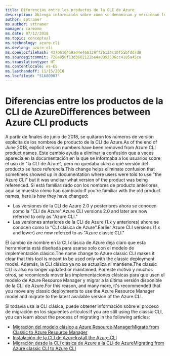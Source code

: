 ```yaml
---
title: Diferencias entre los productos de la CLI de Azure
description: Obtenga información sobre cómo se denominan y versionan los productos de la CLI de Azure y cómo realizar la actualización.
author: sptramer
ms.author: sttramer
manager: carmonm
ms.date: 07/12/2018
ms.topic: conceptual
ms.technology: azure-cli
ms.devlang: azure-cli
ms.openlocfilehash: 4370616459ad4e466128ff26123c10f55bfdd7d8
ms.sourcegitcommit: 728a050f13d3682122be4a8993596cc4185a45ce
ms.translationtype: HT
ms.contentlocale: es-ES
ms.lasthandoff: 11/15/2018
ms.locfileid: "51680907"
---
```

# <a name="differences-between-azure-cli-products"></a><span data-ttu-id="89ff0-103">Diferencias entre los productos de la CLI de Azure</span><span class="sxs-lookup"><span data-stu-id="89ff0-103">Differences between Azure CLI products</span></span>

<span data-ttu-id="89ff0-104">A partir de finales de junio de 2018, se quitaron los números de versión explícita de los nombres de producto de la CLI de Azure.</span><span class="sxs-lookup"><span data-stu-id="89ff0-104">As of the end of June 2018, explicit version numbers have been removed from Azure CLI product names.</span></span> <span data-ttu-id="89ff0-105">Este cambio ayuda a eliminar la confusión que a veces aparecía en la documentación en la que se informaba a los usuarios sobre el uso de "la CLI de Azure", pero no quedaba claro a qué versión del producto se hace referencia.</span><span class="sxs-lookup"><span data-stu-id="89ff0-105">This change helps eliminate confusion that sometimes showed up in documentation where users were told to use "the Azure CLI" but it was unclear what version of the product was being referenced.</span></span> <span data-ttu-id="89ff0-106">Si está familiarizado con los nombres de producto anteriores, aquí se muestra cómo han cambiado:</span><span class="sxs-lookup"><span data-stu-id="89ff0-106">If you're familiar with the old product names, here is how they have changed:</span></span>

* <span data-ttu-id="89ff0-107">Las versiones de la CLI de Azure 2.0 y posteriores ahora se conocen como la "CLI de Azure".</span><span class="sxs-lookup"><span data-stu-id="89ff0-107">Azure CLI versions 2.0 and later are now referred to only as "Azure CLI."</span></span>
* <span data-ttu-id="89ff0-108">Las versiones anteriores de la CLI de Azure (1.x y anteriores) ahora se conocen como la "CLI clásica de Azure".</span><span class="sxs-lookup"><span data-stu-id="89ff0-108">Earlier Azure CLI versions (1.x and lower) are now referred to as "Azure classic CLI."</span></span>

<span data-ttu-id="89ff0-109">El cambio de nombre en la CLI clásica de Azure deja claro que esta herramienta está diseñada para usarse solo con el modelo de implementación clásico.</span><span class="sxs-lookup"><span data-stu-id="89ff0-109">The name change to Azure classic CLI makes it clear that this tool is meant to be used only with the classic deployment model.</span></span> <span data-ttu-id="89ff0-110">Además, la CLI clásica ya no se actualiza ni mantiene.</span><span class="sxs-lookup"><span data-stu-id="89ff0-110">The classic CLI is also no longer updated or maintained.</span></span> <span data-ttu-id="89ff0-111">Por este motivo y muchos otros, se recomienda mover las implementaciones clásicas para que usen el modelo de Azure Resource Manager y migrar a la última versión disponible de la CLI de Azure.</span><span class="sxs-lookup"><span data-stu-id="89ff0-111">For this reason, and many more, it's recommended that you move any classic deployments to use the Azure Resource Manager model and migrate to the latest available version of the Azure CLI.</span></span>

<span data-ttu-id="89ff0-112">Si todavía usa la CLI clásica, puede obtener información sobre el proceso de migración en los siguientes artículos:</span><span class="sxs-lookup"><span data-stu-id="89ff0-112">If you are still using the classic CLI, you can learn about the process of migrating in the following articles:</span></span>

* [<span data-ttu-id="89ff0-113">Migración del modelo clásico a Azure Resource Manager</span><span class="sxs-lookup"><span data-stu-id="89ff0-113">Migrate from Classic to Azure Resource Manager</span></span>](/azure/virtual-machines/linux/migration-classic-resource-manager-overview)
* [<span data-ttu-id="89ff0-114">Instalación de la CLI de Azure</span><span class="sxs-lookup"><span data-stu-id="89ff0-114">Install the Azure CLI</span></span>](install-azure-cli.md)
* [<span data-ttu-id="89ff0-115">Migración desde la CLI clásica de Azure a la CLI de Azure</span><span class="sxs-lookup"><span data-stu-id="89ff0-115">Migrating from Azure classic CLI to Azure CLI</span></span>](https://github.com/Azure/azure-cli/blob/dev/doc/classic_cli_migration.md)
